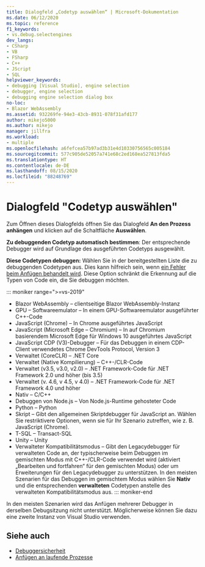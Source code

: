 ```yaml
---
title: Dialogfeld „Codetyp auswählen“ | Microsoft-Dokumentation
ms.date: 06/12/2020
ms.topic: reference
f1_keywords:
- vs.debug.selectengines
dev_langs:
- CSharp
- VB
- FSharp
- C++
- JScript
- SQL
helpviewer_keywords:
- debugging [Visual Studio], engine selection
- debugger, engine selection
- debugging engine selection dialog box
no-loc:
- Blazor WebAssembly
ms.assetid: 932269fe-94e3-43cb-8931-078f31afd177
author: mikejo5000
ms.author: mikejo
manager: jillfra
ms.workload:
- multiple
ms.openlocfilehash: a6fefcea57b97ad3b31e4d10330756565c005184
ms.sourcegitcommit: 577c905de52057a741e68c2ed168ea527813fda5
ms.translationtype: HT
ms.contentlocale: de-DE
ms.lasthandoff: 08/15/2020
ms.locfileid: "88248769"
---
```

# <a name="select-code-type-dialog-box"></a>Dialogfeld "Codetyp auswählen"

Zum Öffnen dieses Dialogfelds öffnen Sie das Dialogfeld **An den Prozess anhängen** und klicken auf die Schaltfläche **Auswählen**.

**Zu debuggenden Codetyp automatisch bestimmen**: Der entsprechende Debugger wird auf Grundlage des ausgeführten Codetyps ausgewählt.

**Diese Codetypen debuggen:** Wählen Sie in der bereitgestellten Liste die zu debuggenden Codetypen aus. Dies kann hilfreich sein, wenn [ein Fehler beim Anfügen behandelt wird](../debugger/attach-to-running-processes-with-the-visual-studio-debugger.md#BKMK_Troubleshoot_attach_errors). Diese Option schränkt die Erkennung auf die Typen von Code ein, die Sie debuggen möchten.

::: moniker range=">=vs-2019"
- Blazor WebAssembly – clientseitige Blazor WebAssembly-Instanz
- GPU – Softwareemulator – In einem GPU-Softwareemulator ausgeführter C++-Code
- JavaScript (Chrome) – In Chrome ausgeführtes JavaScript
- JavaScript (Microsoft Edge – Chromium) – In auf Chromium basierendem Microsoft Edge für Windows 10 ausgeführtes JavaScript
- JavaScript CDP (V3)-Debugger – Für das Debuggen in einem CDP-Client verwendetes Chrome DevTools Protocol, Version 3
- Verwaltet (CoreCLR) – .NET Core
- Verwaltet (Native Kompilierung) – C++-/CLR-Code
- Verwaltet (v3.5, v3.0, v2.0) – .NET Framework-Code für .NET Framework 2.0 und höher (bis 3.5)
- Verwaltet (v. 4.6, v 4.5, v 4.0) – .NET Framework-Code für .NET Framework 4.0 und höher
- Nativ – C/C++
- Debuggen von Node.js – Von Node.js-Runtime gehosteter Code
- Python – Python 
- Skript – Gibt den allgemeinen Skriptdebugger für JavaScript an. Wählen Sie restriktivere Optionen, wenn sie für Ihr Szenario zutreffen, wie z. B. JavaScript (Chrome).
- T-SQL – Transact-SQL
- Unity – Unity
- Verwalteter Kompatibilitätsmodus – Gibt den Legacydebugger für verwalteten Code an, der typischerweise beim Debuggen im gemischten Modus mit C++-/CLR-Code verwendet wird (aktiviert „Bearbeiten und fortfahren“ für den gemischten Modus) oder um Erweiterungen für den Legacydebugger zu unterstützen. In den meisten Szenarien für das Debuggen im gemischtem Modus wählen Sie **Nativ** und die entsprechenden **verwalteten** Codetypen anstelle des verwalteten Kompatibilitätsmodus aus.
::: moniker-end

In den meisten Szenarien wird das Anfügen mehrerer Debugger in derselben Debugsitzung nicht unterstützt. Möglicherweise können Sie dazu eine zweite Instanz von Visual Studio verwenden.

## <a name="see-also"></a>Siehe auch
- [Debuggersicherheit](../debugger/debugger-security.md)
- [Anfügen an laufende Prozesse](../debugger/attach-to-running-processes-with-the-visual-studio-debugger.md)
